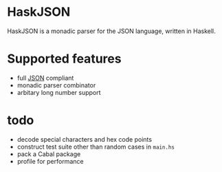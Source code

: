 # HaskJSON

HaskJSON is a monadic parser for the JSON language, written in Haskell.

# Supported features

- full [JSON](http://www.json.org/) compliant
- monadic parser combinator
- arbitary long number support

# todo

- decode special characters and hex code points
- construct test suite other than random cases in `main.hs`
- pack a Cabal package
- profile for performance